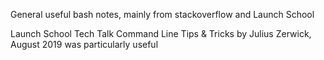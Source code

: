 General useful bash notes, mainly from stackoverflow and Launch School

Launch School Tech Talk Command Line Tips & Tricks by Julius Zerwick, August 2019 was particularly useful

